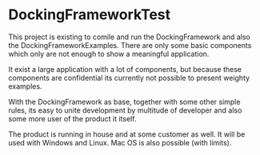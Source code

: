 DockingFrameworkTest
====================

This project is existing to comile and run the DockingFramework and also the DockingFrameworkExamples.
There are only some basic components which only are not enough to show a meaningful application.

It exist a large application with a lot of components, but because these components are confidential its currently not possible to present weighty examples.

With the DockingFramework as base, together with some other simple rules, its easy to unite development by multitude of developer and also some more user of the product it itself.

The product is running in house and at some customer as well. It will be used with Windows and Linux. Mac OS is also possible (with limits).
